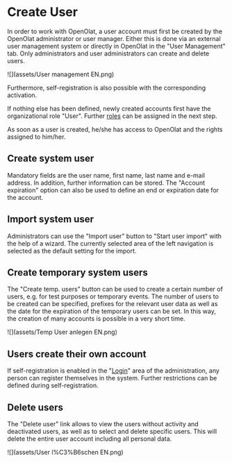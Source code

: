 # Create User

In order to work with OpenOlat, a user account must first be created by the
OpenOlat administrator or user manager. Either this is done via an external
user management system or directly in OpenOlat in the "User Management" tab.
Only administrators and user administrators can create and delete users.

![](assets/User management EN.png)

Furthermore, self-registration is also possible with the corresponding
activation.

If nothing else has been defined, newly created accounts first have the
organizational role "User". Further [roles](Configure+User.html) can be
assigned in the next step.

As soon as a user is created, he/she has access to OpenOlat and the rights
assigned to him/her.

## Create system user

Mandatory fields are the user name, first name, last name and e-mail address.
In addition, further information can be stored. The "Account expiration"
option can also be used to define an end or expiration date for the account.

## Import system user

Administrators can use the "Import user" button to "Start user import" with
the help of a wizard. The currently selected area of the left navigation is
selected as the default setting for the import.

## Create temporary system users

The "Create temp. users" button can be used to create a certain number of
users, e.g. for test purposes or temporary events. The number of users to be
created can be specified, prefixes for the relevant user data as well as the
date for the expiration of the temporary users can be set. In this way, the
creation of many accounts is possible in a very short time.

![](assets/Temp User anlegen EN.png)

  

## Users create their own account

If self-registration is enabled in the "[Login](Login.html)" area of the
administration, any person can register themselves in the system. Further
restrictions can be defined during self-registration.

## Delete users

The "Delete user" link allows to view the users without activity and
deactivated users, as well as to select and delete specific users. This will
delete the entire user account including all personal data.

![](assets/User l%C3%B6schen EN.png)

  

  


